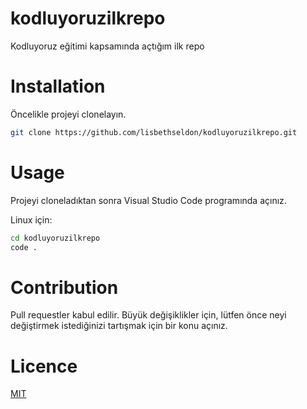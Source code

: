 # kodluyoruzilkrepo
Kodluyoruz eğitimi kapsamında açtığım ilk repo



# Installation
Öncelikle projeyi clonelayın.
``` bash
git clone https://github.com/lisbethseldon/kodluyoruzilkrepo.git
```
# Usage

Projeyi cloneladıktan sonra Visual Studio Code programında açınız.

Linux için:
```bash
cd kodluyoruzilkrepo
code .
```

# Contribution
Pull requestler kabul edilir. Büyük değişiklikler için, lütfen önce neyi değiştirmek istediğinizi tartışmak için bir konu açınız.

# Licence
[MIT](https://opensource.org/licenses/MIT)
